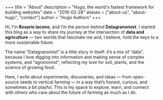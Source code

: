 +++
title = "About"
description = "Hugo, the world's fastest framework for building websites"
date = "2019-02-28"
aliases = ["about-us", "about-hugo", "contact"]
author = "Hugo Authors"
+++

Hi, I’m **Rosario Iacono**, and I’m the person behind **Datagranomist**. I started this blog as a way to share my journey at the intersection of **data and agriculture** — two worlds that fascinate me and, I believe, hold the keys to a more sustainable future.

The name “Datagranomist” is a little story in itself: it’s a mix of “data”, because I love digging into information and making sense of complex systems, and “agronomist”, reflecting my love for soil, plants, and the science of growing food.

Here, I write about experiments, discoveries, and ideas — from open-source seeds to vertical farming — in a way that’s honest, curious, and sometimes a bit playful. This is my space to explore, learn, and connect with others who care about the future of farming as much as I do.
